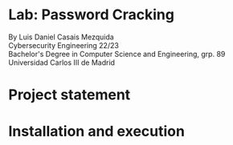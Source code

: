 # Lab: Password Cracking
By Luis Daniel Casais Mezquida  
Cybersecurity Engineering 22/23  
Bachelor's Degree in Computer Science and Engineering, grp. 89  
Universidad Carlos III de Madrid

# Project statement


# Installation and execution
